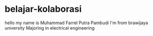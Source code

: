 # belajar-kolaborasi

hello my name is Muhammad Farrel Putra Pambudi
I'm from brawijaya university
Majoring in electrical engineering
